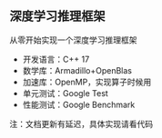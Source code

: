 ## 深度学习推理框架

从零开始实现一个深度学习推理框架

- 开发语言：C++ 17 
- 数学库：Armadillo+OpenBlas
- 加速库：OpenMP，实现算子时候用
- 单元测试：Google Test
- 性能测试：Google Benchmark

注：文档更新有延迟，具体实现请看代码